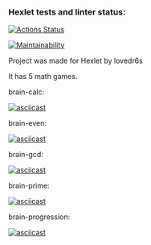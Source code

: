 ### Hexlet tests and linter status:
[![Actions Status](https://github.com/lovedr6s/python-project-49/actions/workflows/hexlet-check.yml/badge.svg)](https://github.com/lovedr6s/python-project-49/actions)


[![Maintainability](https://api.codeclimate.com/v1/badges/d5fa61b58bf3275b66cb/maintainability)](https://codeclimate.com/github/lovedr6s/python-project-49/maintainability)

Project was made for Hexlet by lovedr6s

It has 5 math games.


brain-calc:

[![asciicast](https://asciinema.org/a/L6eXkXk3uukwn1LPmD6tuzmlK.svg)](https://asciinema.org/a/L6eXkXk3uukwn1LPmD6tuzmlK)

brain-even:

[![asciicast](https://asciinema.org/a/xgMi9d5CqXHnTlEgaquzQPfha.svg)](https://asciinema.org/a/xgMi9d5CqXHnTlEgaquzQPfha)

brain-gcd:

[![asciicast](https://asciinema.org/a/S7fB9l7sHAfTQCtqyFATRpxkK.svg)](https://asciinema.org/a/S7fB9l7sHAfTQCtqyFATRpxkK)

brain-prime:

[![asciicast](https://asciinema.org/a/Y90j0f03cMXrsnZBnN0rCVDmJ.svg)](https://asciinema.org/a/Y90j0f03cMXrsnZBnN0rCVDmJ)

brain-progression:

[![asciicast](https://asciinema.org/a/xCCE5E5MCrZJcrLFSAjJJIxhZ.svg)](https://asciinema.org/a/xCCE5E5MCrZJcrLFSAjJJIxhZ)